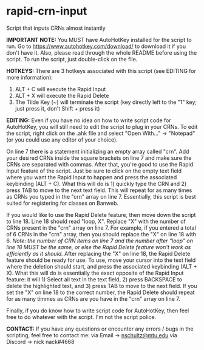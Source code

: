 # rapid-crn-input
Script that inputs CRNs almost instantly

**IMPORTANT NOTE:**
 You MUST have AutoHotKey installed for the script to run. Go to https://www.autohotkey.com/download/ to download it if you don't have it. Also, please read through the whole README before using the script.
 To run the script, just double-click on the file.

**HOTKEYS:**
 There are 3 hotkeys associated with this script (see EDITING for more information):
  1) ALT + C will execute the Rapid Input
  2) ALT + X will execute the Rapid Delete
  3) The Tilde Key (~) will terminate the script (key directly left to the "1" key; just press it, don't Shift + press it)

**EDITING:**
 Even if you have no idea on how to write script code for AutoHotKey, you will still need to edit the script to plug in your CRNs.
To edit the script, right click on the .ahk file and select "Open With..." -> "Notepad" (or you could use any editor of your choice).

On line 7 there is a statement initializing an empty array called "crn". Add your desired CRNs inside the square brackets on line 7 and make sure the CRNs are separated with commas.
After that, you're good to use the Rapid Input feature of the script. Just be sure to click on the empty text field where you want the Rapid Input to happen and press the associated keybinding (ALT + C). What this will do is 1) quickly type the CRN and 2) press TAB to move to the next text field. This will repeat for as many times as CRNs you typed in the "crn" array on line 7. Essentially, this script is best suited for registering for classes on Banweb.

If you would like to use the Rapid Delete feature, then move down the script to line 18. Line 18 should read "loop, X". Replace "X" with the number of CRNs present in the "crn" array on line 7. For example, if you entered a total of 6 CRNs in the "crn" array, then you should replace the "X" on line 18 with 6. *Note: the number of CRN items on line 7 and the number after "loop" on line 18 MUST be the same, or else the Rapid Delete feature won't work as efficiently as it should.* After replacing the "X" on line 18, the Rapid Delete feature should be ready for use. To use, move your cursor into the text field where the deletion should start, and press the associated keybinding (ALT + X). What this will do is essentially the exact opposite of the Rapid Input feature: it will 1) Select all text in the text field, 2) press BACKSPACE to delete the highlighted text, and 3) press TAB to move to the next field. If you set the "X" on line 18 to the correct number, the Rapid Delete should repeat for as many timmes as CRNs are you have in the "crn" array on line 7.

Finally, if you do know how to write script code for AutoHotKey, then feel free to do whatever with the script. I'm not the script police.

**CONTACT:**
 If you have any questions or encounter any errors / bugs in the scripting, feel free to contact me:
via Email -> nschultz@mtu.edu
via Discord -> nick nack#4668
